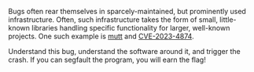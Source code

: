 Bugs often rear themselves in sparcely-maintained, but prominently used infrastructure.
Often, such infrastructure takes the form of small, little-known libraries handling specific functionality for larger, well-known projects.
One such example is [mutt](https://gitlab.com/muttmua/mutt.git) and [CVE-2023-4874](https://nvd.nist.gov/vuln/detail/CVE-2023-4874).

Understand this bug, understand the software around it, and trigger the crash.
If you can segfault the program, you will earn the flag!
